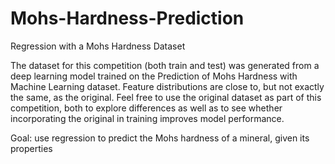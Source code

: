 # Mohs-Hardness-Prediction
Regression with a Mohs Hardness Dataset

The dataset for this competition (both train and test) was generated from a deep learning model trained on the Prediction of Mohs Hardness with Machine Learning dataset. Feature distributions are close to, but not exactly the same, as the original. Feel free to use the original dataset as part of this competition, both to explore differences as well as to see whether incorporating the original in training improves model performance.

Goal: use regression to predict the Mohs hardness of a mineral, given its properties
